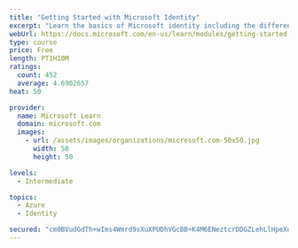 ```yaml
---
title: "Getting Started with Microsoft Identity"
excerpt: "Learn the basics of Microsoft identity including the different types of tokens, account types, and supported topologies."
webUrl: https://docs.microsoft.com/en-us/learn/modules/getting-started-identity/
type: course
price: Free
length: PT1H10M
ratings:
  count: 452
  average: 4.6902657
heat: 50

provider:
  name: Microsoft Learn
  domain: microsoft.com
  images:
    - url: /assets/images/organizations/microsoft.com-50x50.jpg
      width: 50
      height: 50

levels:
  - Intermediate

topics:
  - Azure
  - Identity

secured: "cm0BVudGdTh+wIms4Wmrd9sXuXPUDhVGcBB+K4M6ENeztcrDDGZLehLlHpeXo8N88GmONREgNrjW/3dglHMavDrvFuLuHoDxmwcke6C2DLEIQ/+3zATY6PTvLip5D1Kim0Fh+BsXrT6QPt6x9mZE39Moq4CrZsZRR0+l9zmhao42d2cpJ7Q7ps1+gRfZrvLxfoAMT4UMTFGp5TpqOzvjTTQJtfnZTaptUXXSzVp/eR50DmrBtPTXDDQLvAFZAvCGnYayDrUhe/OBsMeZ+kQjM0exit2djKjKkfO/bDkDDXfgk55/7hAyhNiiM4v+nUU6sOCiXOQGn71fCUZJ0Ba24Du8xtY+qok73jk9a2cU0/ktb1+hnG1Xpb3/+lKgJbOK7r3s0nDKAigFGBG1v9PSIKPQyPlr/Cp4TEGR/ImhKDE=;0nL6AKx4ykPt4NgiWBBi5g=="
---
```


